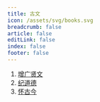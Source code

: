 ```yaml
---
title: 古文
icon: /assets/svg/books.svg
breadcrumb: false
article: false
editLink: false
index: false
footer: false
---
```


1. [增广贤文](zengguangxianwen.md)
2. [纪道德](jidaode.md)
3. [怀古今](huangujin.md)